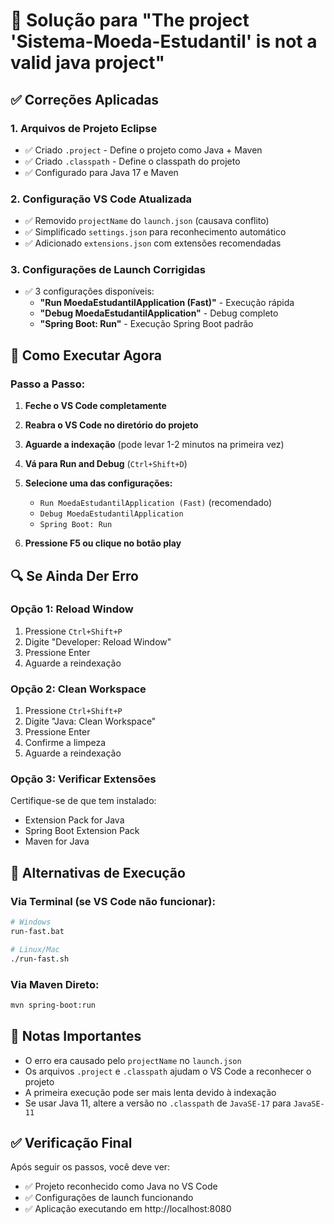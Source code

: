 # 🔧 Solução para "The project 'Sistema-Moeda-Estudantil' is not a valid java project"

## ✅ Correções Aplicadas

### 1. **Arquivos de Projeto Eclipse**
- ✅ Criado `.project` - Define o projeto como Java + Maven
- ✅ Criado `.classpath` - Define o classpath do projeto
- ✅ Configurado para Java 17 e Maven

### 2. **Configuração VS Code Atualizada**
- ✅ Removido `projectName` do `launch.json` (causava conflito)
- ✅ Simplificado `settings.json` para reconhecimento automático
- ✅ Adicionado `extensions.json` com extensões recomendadas

### 3. **Configurações de Launch Corrigidas**
- ✅ 3 configurações disponíveis:
  - **"Run MoedaEstudantilApplication (Fast)"** - Execução rápida
  - **"Debug MoedaEstudantilApplication"** - Debug completo  
  - **"Spring Boot: Run"** - Execução Spring Boot padrão

## 🚀 Como Executar Agora

### Passo a Passo:

1. **Feche o VS Code completamente**

2. **Reabra o VS Code no diretório do projeto**

3. **Aguarde a indexação** (pode levar 1-2 minutos na primeira vez)

4. **Vá para Run and Debug** (`Ctrl+Shift+D`)

5. **Selecione uma das configurações:**
   - `Run MoedaEstudantilApplication (Fast)` (recomendado)
   - `Debug MoedaEstudantilApplication`
   - `Spring Boot: Run`

6. **Pressione F5 ou clique no botão play**

## 🔍 Se Ainda Der Erro

### Opção 1: Reload Window
1. Pressione `Ctrl+Shift+P`
2. Digite "Developer: Reload Window"
3. Pressione Enter
4. Aguarde a reindexação

### Opção 2: Clean Workspace
1. Pressione `Ctrl+Shift+P`
2. Digite "Java: Clean Workspace"
3. Pressione Enter
4. Confirme a limpeza
5. Aguarde a reindexação

### Opção 3: Verificar Extensões
Certifique-se de que tem instalado:
- Extension Pack for Java
- Spring Boot Extension Pack
- Maven for Java

## 🎯 Alternativas de Execução

### Via Terminal (se VS Code não funcionar):
```bash
# Windows
run-fast.bat

# Linux/Mac  
./run-fast.sh
```

### Via Maven Direto:
```bash
mvn spring-boot:run
```

## 📝 Notas Importantes

- O erro era causado pelo `projectName` no `launch.json`
- Os arquivos `.project` e `.classpath` ajudam o VS Code a reconhecer o projeto
- A primeira execução pode ser mais lenta devido à indexação
- Se usar Java 11, altere a versão no `.classpath` de `JavaSE-17` para `JavaSE-11`

## ✅ Verificação Final

Após seguir os passos, você deve ver:
- ✅ Projeto reconhecido como Java no VS Code
- ✅ Configurações de launch funcionando
- ✅ Aplicação executando em http://localhost:8080
